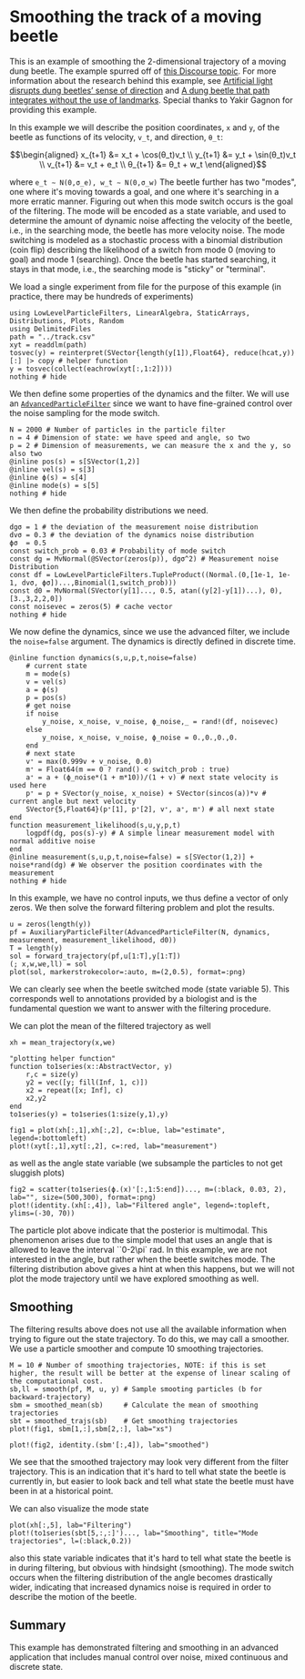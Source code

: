 # Smoothing the track of a moving beetle
This is an example of smoothing the 2-dimensional trajectory of a moving dung beetle. The example spurred off of [this Discourse topic](https://discourse.julialang.org/t/smoothing-tracks-with-a-kalman-filter/24209?u=yakir12). For more information about the research behind this example, see [Artificial light disrupts dung beetles’ sense of direction](https://www.lunduniversity.lu.se/article/artificial-light-disrupts-dung-beetles-sense-direction) and [A dung beetle that path integrates without the use of landmarks](https://pubmed.ncbi.nlm.nih.gov/32902692/). Special thanks to Yakir Gagnon for providing this example.

In this example we will describe the position coordinates, ``x`` and ``y``, of the beetle as functions of its velocity, ``v_t``, and direction, ``θ_t``:
```math
\begin{aligned}
x_{t+1} &= x_t + \cos(θ_t)v_t \\
y_{t+1} &= y_t + \sin(θ_t)v_t \\
v_{t+1} &= v_t + e_t \\
θ_{t+1} &= θ_t + w_t
\end{aligned}
```
where
``
e_t ∼ N(0,σ_e), w_t ∼ N(0,σ_w)
``
The beetle further has two "modes", one where it's moving towards a goal, and one where it's searching in a more erratic manner. Figuring out when this mode switch occurs is the goal of the filtering. The mode will be encoded as a state variable, and used to determine the amount of dynamic noise affecting the velocity of the beetle, i.e., in the searching mode, the beetle has more velocity noise. The mode switching is modeled as a stochastic process with a binomial distribution (coin flip) describing the likelihood of a switch from mode 0 (moving to goal) and mode 1 (searching). Once the beetle has started searching, it stays in that mode, i.e., the searching mode is "sticky" or "terminal".

We load a single experiment from file for the purpose of this example (in practice, there may be hundreds of experiments)
```@example beetle
using LowLevelParticleFilters, LinearAlgebra, StaticArrays, Distributions, Plots, Random
using DelimitedFiles
path = "../track.csv"
xyt = readdlm(path)
tosvec(y) = reinterpret(SVector{length(y[1]),Float64}, reduce(hcat,y))[:] |> copy # helper function
y = tosvec(collect(eachrow(xyt[:,1:2])))
nothing # hide
```
We then define some properties of the dynamics and the filter. We will use an [`AdvancedParticleFilter`](@ref) since we want to have fine-grained control over the noise sampling for the mode switch.
```@example beetle
N = 2000 # Number of particles in the particle filter
n = 4 # Dimension of state: we have speed and angle, so two
p = 2 # Dimension of measurements, we can measure the x and the y, so also two
@inline pos(s) = s[SVector(1,2)]
@inline vel(s) = s[3]
@inline ϕ(s) = s[4]
@inline mode(s) = s[5]
nothing # hide
```

We then define the probability distributions we need.
```@example beetle
dgσ = 1 # the deviation of the measurement noise distribution
dvσ = 0.3 # the deviation of the dynamics noise distribution
ϕσ  = 0.5
const switch_prob = 0.03 # Probability of mode switch
const dg = MvNormal(@SVector(zeros(p)), dgσ^2) # Measurement noise Distribution
const df = LowLevelParticleFilters.TupleProduct((Normal.(0,[1e-1, 1e-1, dvσ, ϕσ])...,Binomial(1,switch_prob)))
const d0 = MvNormal(SVector(y[1]..., 0.5, atan((y[2]-y[1])...), 0), [3.,3,2,2,0])
const noisevec = zeros(5) # cache vector
nothing # hide
```

We now define the dynamics, since we use the advanced filter, we include the `noise=false` argument. The dynamics is directly defined in discrete time.
```@example beetle
@inline function dynamics(s,u,p,t,noise=false)
    # current state
    m = mode(s)
    v = vel(s)
    a = ϕ(s)
    p = pos(s)
    # get noise
    if noise
        y_noise, x_noise, v_noise, ϕ_noise,_ = rand!(df, noisevec)
    else
        y_noise, x_noise, v_noise, ϕ_noise = 0.,0.,0.,0.
    end
    # next state
    v⁺ = max(0.999v + v_noise, 0.0)
    m⁺ = Float64(m == 0 ? rand() < switch_prob : true)
    a⁺ = a + (ϕ_noise*(1 + m*10))/(1 + v) # next state velocity is used here
    p⁺ = p + SVector(y_noise, x_noise) + SVector(sincos(a))*v # current angle but next velocity
    SVector{5,Float64}(p⁺[1], p⁺[2], v⁺, a⁺, m⁺) # all next state
end
function measurement_likelihood(s,u,y,p,t)
    logpdf(dg, pos(s)-y) # A simple linear measurement model with normal additive noise
end
@inline measurement(s,u,p,t,noise=false) = s[SVector(1,2)] + noise*rand(dg) # We observer the position coordinates with the measurement
nothing # hide
```

In this example, we have no control inputs, we thus define a vector of only zeros. We then solve the forward filtering problem and plot the results.
```@example beetle
u = zeros(length(y))
pf = AuxiliaryParticleFilter(AdvancedParticleFilter(N, dynamics, measurement, measurement_likelihood, d0))
T = length(y)
sol = forward_trajectory(pf,u[1:T],y[1:T])
(; x,w,we,ll) = sol
plot(sol, markerstrokecolor=:auto, m=(2,0.5), format=:png)
```
We can clearly see when the beetle switched mode (state variable 5). This corresponds well to annotations provided by a biologist and is the fundamental question we want to answer with the filtering procedure.

We can plot the mean of the filtered trajectory as well
```@example beetle
xh = mean_trajectory(x,we)

"plotting helper function"
function to1series(x::AbstractVector, y)
    r,c = size(y)
    y2 = vec([y; fill(Inf, 1, c)])
    x2 = repeat([x; Inf], c)
    x2,y2
end
to1series(y) = to1series(1:size(y,1),y)

fig1 = plot(xh[:,1],xh[:,2], c=:blue, lab="estimate", legend=:bottomleft)
plot!(xyt[:,1],xyt[:,2], c=:red, lab="measurement")
```
as well as the angle state variable (we subsample the particles to not get sluggish plots)
```@example beetle
fig2 = scatter(to1series(ϕ.(x)'[:,1:5:end])..., m=(:black, 0.03, 2), lab="", size=(500,300), format=:png)
plot!(identity.(xh[:,4]), lab="Filtered angle", legend=:topleft, ylims=(-30, 70))
```
The particle plot above indicate that the posterior is multimodal. This phenomenon arises due to the simple model that uses an angle that is allowed to leave the interval ``0-2\pi` rad. In this example, we are not interested in the angle, but rather when the beetle switches mode. The filtering distribution above gives a hint at when this happens, but we will not plot the mode trajectory until we have explored smoothing as well.

## Smoothing
The filtering results above does not use all the available information when trying to figure out the state trajectory. To do this, we may call a smoother. We use a particle smoother and compute 10 smoothing trajectories.
```@example beetle
M = 10 # Number of smoothing trajectories, NOTE: if this is set higher, the result will be better at the expense of linear scaling of the computational cost.
sb,ll = smooth(pf, M, u, y) # Sample smooting particles (b for backward-trajectory)
sbm = smoothed_mean(sb)     # Calculate the mean of smoothing trajectories
sbt = smoothed_trajs(sb)    # Get smoothing trajectories
plot!(fig1, sbm[1,:],sbm[2,:], lab="xs")
```

```@example beetle
plot!(fig2, identity.(sbm'[:,4]), lab="smoothed")
```
We see that the smoothed trajectory may look very different from the filter trajectory. This is an indication that it's hard to tell what state the beetle is currently in, but easier to look back and tell what state the beetle must have been in at a historical point. 


We can also visualize the mode state
```@example beetle
plot(xh[:,5], lab="Filtering")
plot!(to1series(sbt[5,:,:]')..., lab="Smoothing", title="Mode trajectories", l=(:black,0.2))
```
also this state variable indicates that it's hard to tell what state the beetle is in during filtering, but obvious with hindsight (smoothing). The mode switch occurs when the filtering distribution of the angle becomes drastically wider, indicating that increased dynamics noise is required in order to describe the motion of the beetle.

## Summary
This example has demonstrated filtering and smoothing in an advanced application that includes manual control over noise, mixed continuous and discrete state.